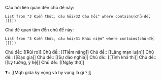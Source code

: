 Câu hỏi liên quan đến chủ đề này:
```dataview
List from "3 Kiến thức, câu hỏi/32 Câu hỏi" where contains(chủ-đề,[[]]) 
```

Chủ đề quan tâm đến chủ đề này:
```dataview
List from "3 Kiến thức, câu hỏi/31 Khái niệm" where contains(chủ-đề,[[]]) 
```
Chủ đề:: [[Rủi ro]]
Chủ đề:: [[Tiềm năng]]
Chủ đề:: [[Lãng mạn luận]]
Chủ đề:: [[Đạo gia]]
Chủ đề:: [[Sự đảo nghĩa]]
Chủ đề:: [[Tính khả thi]] 
Chủ đề:: [[Lý tưởng, ý hệ]]
Chủ đề:: [[Ngây thơ]]

❓:: [[Mqh giữa kỳ vọng và hy vọng là gì？]]
